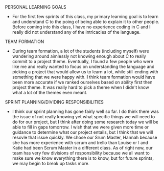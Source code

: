 PERSONAL LEARNING GOALS
  - For the first few sprints of this class, my primary learning goal is to learn and understand C to the poing of being able to explain it to other people. Before coming into this class, I have no experience coding in C and I really did not understand any of the intricacies of the language. 

TEAM FORMATION
  - During team formation, a lot of the students (including myself) were wandering around aimlessly not knowing enough about C to really commit to a project theme. Eventually, I found a few people who were like me and really wanted to focus on understanding the language and picking a project that would allow us to learn a lot, while still ending with something that we were happy with. I think team formation would have been more accurate if we ranked ourselves based on ability first then project theme. It was really hard to pick a theme when I didn't know what a lot of the themes even meant.

SPRINT PLANNING/DIVIDING RESPONSIBILITIES
- I think our sprint planning has gone fairly well so far. I do think there was the issue of not really knowing yet what specific things we will need to do for our project, but I think after doing some research today we will be able to fill in gaps tomorrow. I wish that we were given more time or guidance to determine what our project entails, but I think that we will resovle that issue quickly. We chose our Srum Master, Hannah because she has more experience with scrum and trello than Louise or I and Katie had been Scrum Master in a different class. As of right now, our team has very few divisions of responsibility because we all want to make sure we know everything there is to know, but for future sprints, we may begin to break up tasks more.
